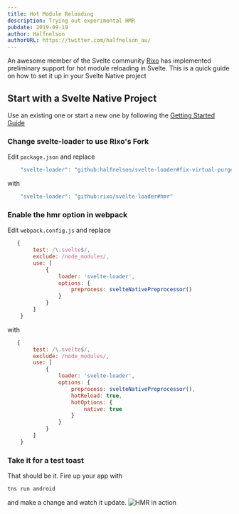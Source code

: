 ```yaml
---
title: Hot Module Reloading
description: Trying out experimental HMR
pubdate: 2019-09-19
author: Halfnelson
authorURL: https://twitter.com/halfnelson_au/
---
```


An awesome member of the Svelte community [Rixo](https://github.com/rixo) has implemented preliminary support for hot module reloading in Svelte. This is a quick guide on how to set it up in your Svelte Native project

## Start with a Svelte Native Project

Use an existing one or start a new one by following the [Getting Started Guide](/blog/svelte-native-quick-start)

### Change svelte-loader to use Rixo's Fork

Edit `package.json` and replace 

```js
    "svelte-loader": "github:halfnelson/svelte-loader#fix-virtual-purge"
```

with


```js
    "svelte-loader": "github:rixo/svelte-loader#hmr"
```

### Enable the hmr option in webpack

Edit `webpack.config.js` and replace 

```js
   {
        test: /\.svelte$/,
        exclude: /node_modules/,
        use: [
            {
                loader: 'svelte-loader',
                options: {
                    preprocess: svelteNativePreprocessor()
                }
            }
        ]
    }
```

with

```js
   {
        test: /\.svelte$/,
        exclude: /node_modules/,
        use: [
            {
                loader: 'svelte-loader',
                options: {
                    preprocess: svelteNativePreprocessor(),
                    hotReload: true,
                    hotOptions: {
                        native: true
                    }
                }
            }
        ]
    }
```

### Take it for a test toast

That should be it. Fire up your app with 

```js
tns run android
```

and make a change and watch it update.
![HMR in action](/media/svelte-hmr-2.gif)




